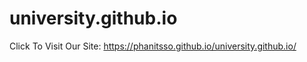 # university.github.io



Click To Visit Our Site:
https://phanitsso.github.io/university.github.io/
